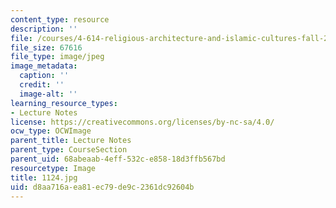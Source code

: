 ```yaml
---
content_type: resource
description: ''
file: /courses/4-614-religious-architecture-and-islamic-cultures-fall-2002/d8aa716aea81ec79de9c2361dc92604b_1124.jpg
file_size: 67616
file_type: image/jpeg
image_metadata:
  caption: ''
  credit: ''
  image-alt: ''
learning_resource_types:
- Lecture Notes
license: https://creativecommons.org/licenses/by-nc-sa/4.0/
ocw_type: OCWImage
parent_title: Lecture Notes
parent_type: CourseSection
parent_uid: 68abeaab-4eff-532c-e858-18d3ffb567bd
resourcetype: Image
title: 1124.jpg
uid: d8aa716a-ea81-ec79-de9c-2361dc92604b
---
```

